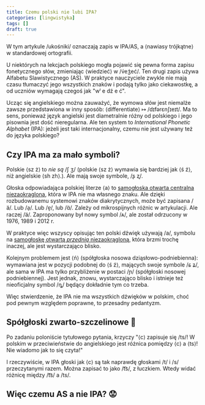 ```yaml
---
title: Czemu polski nie lubi IPA?
categories: [lingwistyka]
tags: []
draft: true
---
```


W tym artykule /ukośniki/ oznaczają zapis w IPA/AS, a ⟨nawiasy trójkątne⟩ w standardowej ortografii.

U niektórych na lekcjach polskiego mogła pojawić się pewna forma zapisu fonetycznego słów, zmieniając ⟨wiedzieć⟩ w /v́eʒ́eć/. Ten drugi zapis używa Alfabetu Slawistycznego (AS). W praktyce nauczyciele zwykle nie mają czasu tłumaczyć jego wszystkich znaków i podają tylko jako ciekawostkę, a od uczniów wymagają czegoś jak "wⁱ e dź e ć".

Ucząc się angielskiego można zauważyć, że wymowa słów jest niemalże zawsze przedstawiona w inny sposób: <span>⟨differentiate⟩</span> ↦ /dɪfərɛnʃɪeɪt/. Ma to sens, ponieważ język angielski jest diametralnie różny od polskiego i jego pisownia jest dość nieregularna. Ale ten system to _International Phonetic Alphabet_ (IPA): jeżeli jest taki internacjonalny, czemu nie jest używany też do języka polskiego?

## Czy IPA ma za mało symboli?

<!-- IPA nie ma symboli na wszystkie głoski w języku polskim. Ale IPA nie próbuje mieć symboli na wszystkie możliwe głoski: ma kilkadziesiąt symboli bez znaków diakrytycznych, i można dalej, jeżeli jest to potrzebne, dźwięki sprecyzować dodając znaki diakrytyczne.

Ale tak naprawdę przy tworzeniu np. słownika, to nie jest potrzebne. Ponieważ dodając maksymalną możliwą ilość precyzji otrzymujemy dokładny zapis wymowy słowa przez daną osobę, ale osoba z innej części kraju mogłaby wymówić to słowo lekko inaczej. -->

Polskie ⟨sz ż⟩ to _nie są_ /ʃ ʒ/ (polskie ⟨sz ż⟩ wymawia się bardziej jak ⟨ś ź⟩, niż angielskie ⟨sh zh⟩.). Ale mają swoje symbole, /ʂ ʐ/.

Głoska odpowiadająca polskiej literze ⟨a⟩ to [samogłoska otwarta centralna niezaokrąglona](https://en.wikipedia.org/wiki/Open_central_unrounded_vowel), która w IPA nie ma własnego znaku. Ale dzięki rozbudowanemu systemowi znaków diakrytycznych, może być zapisana /ä/. Lub /a̠/. Lub /ɐ̞/, lub /ɑ̈/. Zależy od mikrospijnych różnic w artykulacji. Ale raczej /ä/. Zaproponowany był nowy symbol /ᴀ/, ale został odrzucony w 1976, 1989 i 2012 r.

W praktyce więc wszyscy opisując ten polski dźwięk używają /a/, symbolu na [samogłoskę otwartą _przednią_ niezaokrągloną](https://en.wikipedia.org/wiki/Open_front_unrounded_vowel), która brzmi trochę inaczej, ale jest wystarczająco blisko.

Kolejnym problemem jest ⟨ń⟩ (spółgłoska nosowa dziąsłowo-podniebienna): wymawiana jest w pozycji podobnej do ⟨ś ź⟩, mających swoje symbole /ɕ ʑ/, ale sama w IPA ma tylko przybliżenie w postaci /ɲ/ (spółgłoski nosowej podniebiennej). Jest jednak, znowu, wystarczająco blisko i istnieje też nieoficjalny symbol /ȵ/ będący dokładnie tym co trzeba.

Więc stwierdzenie, że IPA nie ma wszystkich dźwięków w polskim, choć pod pewnym względem poprawne, to przesadny pedantyzm.

## Spółgłoski zwarto-szczelinowe 👻

Po zadaniu poloniście tytułowego pytania, krzyczy "⟨c⟩ zapisuje się /ts/! W polskim w przeciwieństwie do angielskiego jest różnica pomiędzy ⟨c⟩ a ⟨ts⟩! Nie wiadomo jak to się czyta!"

I rzeczywiście, w IPA głoski jak ⟨c⟩ są tak naprawdę głoskami /t/ i /s/ przeczytanymi razem. Można zapisać to jako /t͡s/, z łuczkiem. Wtedy widać różnicę między /t͡s/ a /ts/.

## Więc czemu AS a nie IPA? 😟
